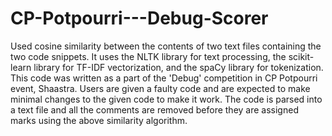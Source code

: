 # CP-Potpourri---Debug-Scorer

Used cosine similarity between the contents of two text files containing the two code snippets. It uses the NLTK library for text processing, the scikit-learn library for TF-IDF vectorization, and the spaCy library for tokenization. 
This code was written as a part of the 'Debug' competition in CP Potpourri event, Shaastra.
Users are given a faulty code and are expected to make minimal changes to the given code to make it work. The code is parsed into a text file and all the comments are removed before they are assigned marks using the above similarity algorithm. 
